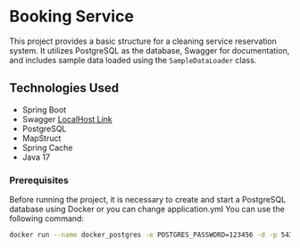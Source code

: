 # Booking Service

This project provides a basic structure for a cleaning service reservation system. It utilizes PostgreSQL as the database, Swagger for documentation, and includes sample data loaded using the `SampleDataLoader` class.

## Technologies Used

- Spring Boot
- Swagger [LocalHost Link](http://localhost:8080/swagger-ui/index.html)
- PostgreSQL
- MapStruct
- Spring Cache
- Java 17

### Prerequisites

Before running the project, it is necessary to create and start a PostgreSQL database using Docker or you can change application.yml You can use the following command:

```bash
docker run --name docker_postgres -e POSTGRES_PASSWORD=123456 -d -p 5432:5432 -v $HOME/docker/volumes/postgres:/var/lib/postgresql/data postgres
